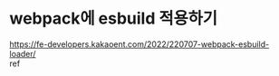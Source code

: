 
# webpack에 esbuild 적용하기  

https://fe-developers.kakaoent.com/2022/220707-webpack-esbuild-loader/  
ref   